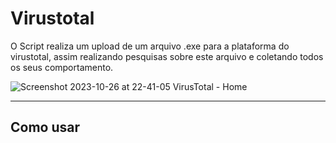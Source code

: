 # Virustotal

O Script realiza um upload de um arquivo .exe para a plataforma do virustotal, assim realizando pesquisas sobre este arquivo e coletando todos os seus comportamento.

![Screenshot 2023-10-26 at 22-41-05 VirusTotal - Home](https://github.com/kaykRodr1gu3s/VirusTotal/assets/110197812/90cacb4a-4f74-4871-90d3-21ae8c3b5616)

---


## Como usar 


